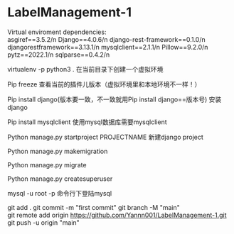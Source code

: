 # LabelManagement-1


Virtual enviroment dependencies:\
asgiref==3.5.2/n
Django==4.0.6/n
django-rest-framework==0.1.0/n
djangorestframework==3.13.1/n
mysqlclient==2.1.1/n
Pillow==9.2.0/n
pytz==2022.1/n
sqlparse==0.4.2/n


virtualenv -p python3 .
在当前目录下创建一个虚拟环境

Pip freeze 
查看当前的插件儿版本（虚拟环境里和本地环境不一样！）

Pip install django(版本要一致，不一致就用Pip install django==版本号)
安装django

Pip install mysqlclient
使用mysql数据库需要mysqlclient

Python manage.py startproject PROJECTNAME 
新建django project

Python manage.py makemigration

Python manage.py migrate


Python manage.py createsuperuser

mysql -u root -p 
命令行下登陆mysql


git add . 
git commit -m "first commit"
git branch -M "main"   
git remote add origin https://github.com/Yannn001/LabelManagement-1.git
git push -u origin "main"
